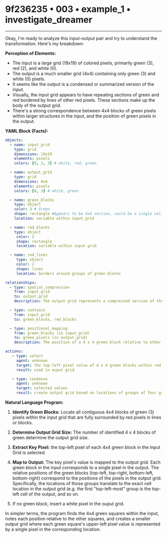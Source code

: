# 9f236235 • 003 • example_1 • investigate_dreamer

---
Okay, I'm ready to analyze this input-output pair and try to understand the transformation. Here's my breakdown:

**Perception of Elements:**

*   The input is a large grid (19x19) of colored pixels, primarily green (3), red (2), and white (0).
*   The output is a much smaller grid (4x4) containing only green (3) and white (0) pixels.
*   It seems like the output is a condensed or summarized version of the input.
*   Visually, the input grid appears to have repeating sections of green and red bordered by lines of other red pixels. These sections make up the body of the output grid.
*    There's a strong correspondence between 4x4 blocks of green pixels within larger structures in the input, and the position of green pixels in the output.

**YAML Block (Facts):**



```yaml
objects:
  - name: input_grid
    type: grid
    dimensions: 19x19
    elements: pixels
    colors: [0, 2, 3] # white, red, green

  - name: output_grid
    type: grid
    dimensions: 4x4
    elements: pixels
    colors: [0, 3] # white, green

  - name: green_blocks
    type: object
    color: 3 # Green
    shape: rectangle #Appears to be 4x4 section, could be a single cell or multiple cells.
    location: variable within input_grid

  - name: red_blocks
    type: object
     color: 2
     shape: rectangle
     location: variable within input grid

  - name: red_lines
     type: object
     color: 2
     shape: lines
     location: borders around groups of green blocks

relationships:
  - type: spatial_compression
    from: input_grid
    to: output_grid
    description: The output grid represents a compressed version of the input grid.

  - type: contains
    from: input_grid
    to: green_blocks, red_blocks

  - type: positional_mapping
    from: green_blocks (in input_grid)
    to: green_pixels (in output_grid)
    description: The position of a 4 x 4 green block relative to other like groups of green boxes in the input grid corresponds to the location of a green pixel in the output grid.

actions:
   - type: select
     agent: unknown
     target: the top-left pixel value of 4 x 4 green blocks within red borders in input grid.
     result: used in ouput grid

   - type: condense
     agent: unknown
     target: selected values
     result: create output grid based on locations of groups of four green blocks.
```



**Natural Language Program:**

1.  **Identify Green Blocks:** Locate all contiguous 4x4 blocks of green (3) pixels within the input grid that are fully surrounded by red pixels in lines or blocks.

2. **Determine Output Grid Size:** The number of identified 4 x 4 blocks of green determine the output grid size.

3.  **Extract Key Pixel:** the top-left pixel of each 4x4 green block in the Input Grid is selected.

4.  **Map to Output:** The key pixel's value is mapped to the output grid. Each green block in the input corresponds to a single pixel in the output. The relative positions of the green blocks (top-left, top-right, bottom-left, bottom-right) correspond to the positions of the pixels in the output grid. Specifically, the locations of those groups translate to the exact cell location in the output grid (e.g. the first "top-left-most" group is the top-left cell of the output, and so on.

5. If no green block, insert a white pixel in the ouput grid.

In simpler terms, the program finds the 4x4 green squares within the input, notes each position relative to the other squares, and creates a smaller output grid where each green square's upper-left pixel value is represented by a single pixel in the corresponding location.

